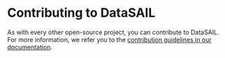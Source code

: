 Contributing to DataSAIL
========================

As with every other open-source project, you can contribute to DataSAIL. For more information, we refer you to the 
[contribution guidelines in our documentation]().
